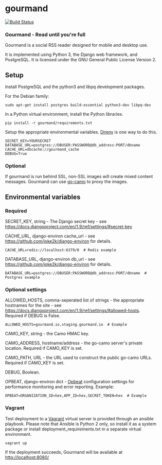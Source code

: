 # gourmand

[![Build Status](https://travis-ci.org/aaronkurtz/gourmand.svg)](https://travis-ci.org/aaronkurtz/gourmand)

### Gourmand - Read until you're full

Gourmand is a social RSS reader designed for mobile and desktop use.

It is implemented using Python 3, the Django web framework, and PostgreSQL.
It is licensed under the GNU General Public License Version 2.


## Setup

Install PostgreSQL and the python3 and libpq development packages.

For the Debian family:

    sudo apt-get install postgres build-essential python3-dev libpq-dev


In a Python virtual environment, install the Python libraries.

    pip install -r gourmand/requirements.txt


Setup the appropriate environmental variables. [Direnv](http://direnv.net/) is one way to do this.

    SECRET_KEY=YOURSECRET
    DATABASE_URL=postgres://DBUSER:PASSWORD@db_address:PORT/dbname
    CACHE_URL=dbcache://gourmand_cache
    DEBUG=True

### Optional 

If gourmand is run behind SSL, non-SSL images will create mixed content messages. Gourmand can use [go-camo](https://github.com/cactus/go-camo) to proxy the images. 


## Environmental variables

### Required

SECRET_KEY, string - The Django secret key - see https://docs.djangoproject.com/en/1.9/ref/settings/#secret-key

CACHE_URL, django-environ cache_url - see https://github.com/joke2k/django-environ for details.

    CACHE_URL=redis://localhost:6379/0  # Redis example

DATABASE_URL, django-environ db_url - see https://github.com/joke2k/django-environ for details.

    DATABASE_URL=postgres://DBUSER:PASSWORD@db_address:PORT/dbname  # Postgres example


### Optional settings
ALLOWED_HOSTS, comma-seperated list of strings - the appropriate hostnames for the site - see https://docs.djangoproject.com/en/1.9/ref/settings/#allowed-hosts. Required if DEBUG is False.

    ALLOWED_HOSTS=gourmand.io,staging.gourmand.io  # Example
    
CAMO_KEY, string - the Camo HMAC key.

CAMO_ADDRESS, hostname/address - the go-camo server's private location. Required if CAMO_KEY is set.

CAMO_PATH, URL - the URL used to construct the public go-camo URLs. Required if CAMO_KEY is set.

DEBUG, Boolean.

OPBEAT, django-environ dict - [Opbeat](https://opbeat.com/) configuration settings for performance monitoring and error reporting. Example:

    OPBEAT=ORGANIZATION_ID=hex,APP_ID=hex,SECRET_TOKEN=hex  # Example

### Vagrant

Test deployment to a [Vagrant](https://www.vagrantup.com/) virtual server is provided through an ansible playbook. Please note that Ansible is Python 2 only, so install it as a system package or install deployment_requirements.txt in a separate virtual environment.

    vagrant up
  
If the deployment succeeds, Gourmand will be available at [http://localhost:8080/](http://localhost:8080/)
